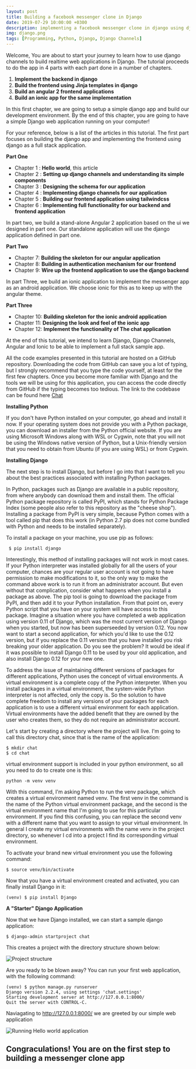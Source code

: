 ```yaml
---
layout: post
title: Building a facebook messenger clone in Django
date: 2019-07-29 10:00:00 +0300
description: implementing a facebook messenger clone in django using django Channels
img: django.png
tags: [Programming, Python, Django, Django Channels]
---
```


Welcome, You are about to start your journey to learn how to use django channels to build realtime web applications in Django. The tutorial proceeds to do the app in 4 parts with each part done in a number of chapters.

1. **Implement the backend in django**
2. **Build the frontend using Jinja templates in django**
3. **Build an angular 2 frontend applications**
4. **Build an ionic app for the same implementation**

In this first chapter, we are going to setup a simple django app and build our development environment. By the end of this chapter, you are going to have a simple Django web application running on your computer!

For your reference,  below is a list of the articles in this tutorial. The first part focuses on building the django app and implementing the frontend using django as a full stack application.

**Part One**
* Chapter 1 : **Hello world**, this article
* Chapter 2 : **Setting up django channels and understanding its simple components**
* Chapter 3 : **Designing the schema for our application**
* Chapter 4 : **Implementing django channels for our application**
* Chapter 5 : **Building our frontend application using tailwindcss**
* Chapter 6 : **Implementing full functionality for our backend and frontend application**

In part two, we build a stand-alone Angular 2 application based on the ui we designed in part one. Our standalone application will use the django application defined in part one.</br>

**Part Two**
* Chapter 7: **Building the skeleton for our angular application**
* Chapter 8: **Building in authentication mechanism for our frontend**
* Chapter 9: **Wire up the frontend application to use the django backend**

In part Three, we build an ionic application to implement the messenger app as an android application. We choose ionic for this as to keep up with the angular theme.

**Part Three**
* Chapter 10: **Building skeleton for the ionic android application**
* Chapter 11: **Designing the look and feel of the ionic app**
* Chapter 12: **Implement the functionality of The chat application**


At the end of this tutorial, we intend to learn Django, Django Channels, Angular and Ionic to be able to implement a full stack sample app.

All the code examples presented in this tutorial are hosted on a GitHub repository. Downloading the code from GitHub can save you a lot of typing, but I strongly recommend that you type the code yourself, at least for the first few chapters. Once you become more familiar with Django  and the tools we will be using for this application, you can access the code directly from GitHub if the typing becomes too tedious. The link to the codebase can be found here [Chat](https://github.com/kigsmtua/chat)

**Installing Python**

If you don't have Python installed on your computer, go ahead and install it now. If your operating system does not provide you with a Python package, you can download an installer from the Python official website. If you are using Microsoft Windows along with WSL or Cygwin, note that you will not be using the Windows native version of Python, but a Unix-friendly version that you need to obtain from Ubuntu (if you are using WSL) or from Cygwin.

**Installing Django**

The next step is to install Django, but before I go into that I want to tell you about the best practices associated with installing Python packages.

In Python, packages such as Django are available in a public repository, from where anybody can download them and install them. The official Python package repository is called PyPI, which stands for Python Package Index (some people also refer to this repository as the "cheese shop"). Installing a package from PyPI is very simple, because Python comes with a tool called pip that does this work (in Python 2.7 pip does not come bundled with Python and needs to be installed separately).

To install a package on your machine, you use pip as follows:
```
 $ pip install django
```

Interestingly, this method of installing packages will not work in most cases. If your Python interpreter was installed globally for all the users of your computer, chances are your regular user account is not going to have permission to make modifications to it, so the only way to make the command above work is to run it from an administrator account. But even without that complication, consider what happens when you install a package as above. The pip tool is going to download the package from PyPI, and then add it to your Python installation. From that point on, every Python script that you have on your system will have access to this package. Imagine a situation where you have completed a web application using version 0.11 of Django, which was the most current version of Django when you started, but now has been superseeded by version 0.12. You now want to start a second application, for which you'd like to use the 0.12 version, but if you replace the 0.11 version that you have installed you risk breaking your older application. Do you see the problem? It would be ideal if it was possible to install Django 0.11 to be used by your old application, and also install Django 0.12 for your new one.

To address the issue of maintaining different versions of packages for different applications, Python uses the concept of virtual environments. A virtual environment is a complete copy of the Python interpreter. When you install packages in a virtual environment, the system-wide Python interpreter is not affected, only the copy is. So the solution to have complete freedom to install any versions of your packages for each application is to use a different virtual environment for each application. Virtual environments have the added benefit that they are owned by the user who creates them, so they do not require an administrator account.

Let's start by creating a directory where the project will live. I'm going to call this directory chat, since that is the name of the application:
```
$ mkdir chat
$ cd chat
```
virtual environment support is included in your python environment, so all you need to do to create one is this:

```
python -m venv venv

```
With this command, I'm asking Python to run the venv package, which creates a virtual environment named venv. The first venv in the command is the name of the Python virtual environment package, and the second is the virtual environment name that I'm going to use for this particular environment. If you find this confusing, you can replace the second venv with a different name that you want to assign to your virtual environment. In general I create my virtual environments with the name venv in the project directory, so whenever I cd into a project I find its corresponding virtual environment.


To activate your brand new virtual environment you use the following command:
```
$ source venv/bin/activate

```
Now that you have a virtual environment created and activated, you can finally install Django in it:

```
(venv) $ pip install Django

```
**A "Starter" Django Application**

Now that we have Django installed, we can start a sample django application:
```
$ django-admin startproject chat
```
This creates a project with the directory structure shown below:

![Project structure]({{site.baseurl}}/assets/img/structure.png)

Are you ready to be blown away? You can run your first web application, with the following command:

```
(venv) $ python manage.py runserver
Django version 2.2.4, using settings 'chat.settings'
Starting development server at http://127.0.0.1:8000/
Quit the server with CONTROL-C.

```

Naviagating to  http://127.0.0.1:8000/ we are greeted by our simple web application

![Running Hello world application]({{site.baseurl}}/assets/img/webapp.png)

Congraculations! You are on the first step to building a messenger clone app
---
